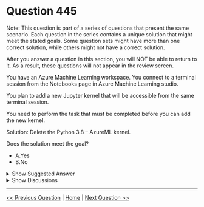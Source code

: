 # Question 445

Note: This question is part of a series of questions that present the same scenario. Each question in the series contains a unique solution that might meet the stated goals. Some question sets might have more than one correct solution, while others might not have a correct solution.

After you answer a question in this section, you will NOT be able to return to it. As a result, these questions will not appear in the review screen.

You have an Azure Machine Learning workspace. You connect to a terminal session from the Notebooks page in Azure Machine Learning studio.

You plan to add a new Jupyter kernel that will be accessible from the same terminal session.

You need to perform the task that must be completed before you can add the new kernel.

Solution: Delete the Python 3.8 – AzureML kernel.

Does the solution meet the goal?

* A.Yes
* B.No

<details>
  <summary>Show Suggested Answer</summary>

  <strong>B</strong><br>

</details>

<details>
  <summary>Show Discussions</summary>

<blockquote><p><strong>evangelist</strong> <code>(Mon 18 Nov 2024 04:26)</code> - <em>Upvotes: 1</em></p><p>add new compute instance resource is mandatory</p></blockquote>
<blockquote><p><strong>3a0b61c</strong> <code>(Thu 19 Sep 2024 11:51)</code> - <em>Upvotes: 3</em></p><p>I think the correct answer is to create a new environment.
https://learn.microsoft.com/en-us/azure/machine-learning/how-to-access-terminal?view=azureml-api-2#add-new-kernels</p></blockquote>

</details>

---

[<< Previous Question](question_444.md) | [Home](/index.md) | [Next Question >>](question_446.md)
